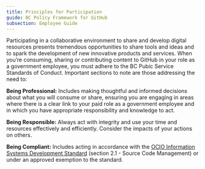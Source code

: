 ```yaml
---
title: Principles for Participation
guide: BC Policy Framework for GitHub
subsection: Employee Guide
---
```


Participating in a collaborative environment to share and develop digital resources presents tremendous opportunities to share tools and ideas and to spark the development of new innovative products and services. When you’re consuming, sharing or contributing content to GitHub in your role as a government employee, you must adhere to the BC Pubic Service Standards of Conduct. Important sections to note are those addressing the need to:

**Being Professional:** Includes making thoughtful and informed decisions about what you will consume or share, ensuring you are engaging in areas where there is a clear link to your paid role as a government employee and in which you have appropriate responsibility and knowledge to act.

**Being Responsible:** Always act with integrity and use your time and resources effectively and efficiently. Consider the impacts of your actions on others.

**Being Compliant:** Includes acting in accordance with the [OCIO Information Systems Development Standard](https://www2.gov.bc.ca/assets/gov/government/services-for-government-and-broader-public-sector/information-technology-services/standards-files/development_standards_for_information_systems_and_services.pdf) (section 2.1 - Source Code Management) or under an approved exemption to the standard.
